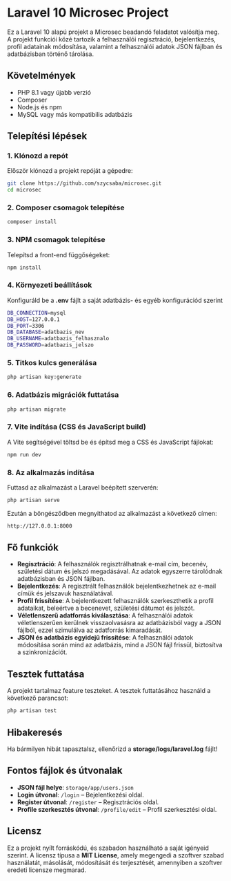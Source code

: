 # Laravel 10 Microsec Project

Ez a Laravel 10 alapú projekt a Microsec beadandó feladatot valósítja meg. A projekt funkciói közé tartozik a felhasználói regisztráció, bejelentkezés, profil adatainak módosítása, valamint a felhasználói adatok JSON fájlban és adatbázisban történő tárolása.

## Követelmények

- PHP 8.1 vagy újabb verzió
- Composer
- Node.js és npm
- MySQL vagy más kompatibilis adatbázis

## Telepítési lépések

### 1. Klónozd a repót
Először klónozd a projekt repóját a gépedre:

```bash
git clone https://github.com/szycsaba/microsec.git
cd microsec
```
### 2. Composer csomagok telepítése
```bash
composer install
```
### 3. NPM csomagok telepítése
Telepítsd a front-end függőségeket:
```bash
npm install
```
### 4. Környezeti beállítások
Konfiguráld be a **.env** fájlt a saját adatbázis- és egyéb konfigurációd szerint
```bash
DB_CONNECTION=mysql
DB_HOST=127.0.0.1
DB_PORT=3306
DB_DATABASE=adatbazis_nev
DB_USERNAME=adatbazis_felhasznalo
DB_PASSWORD=adatbazis_jelszo
```

### 5. Titkos kulcs generálása
```bash
php artisan key:generate
```

### 6. Adatbázis migrációk futtatása
```bash
php artisan migrate
```

### 7. Vite indítása (CSS és JavaScript build)
A Vite segítségével töltsd be és építsd meg a CSS és JavaScript fájlokat:
```bash
npm run dev
```

### 8. Az alkalmazás indítása
Futtasd az alkalmazást a Laravel beépített szerverén:
```bash
php artisan serve
```
Ezután a böngésződben megnyithatod az alkalmazást a következő címen:
```bash
http://127.0.0.1:8000
```

## Fő funkciók
- **Regisztráció**: A felhasználók regisztrálhatnak e-mail cím, becenév, születési dátum és jelszó megadásával. Az adatok egyszerre tárolódnak adatbázisban és JSON fájlban.
- **Bejelentkezés**: A regisztrált felhasználók bejelentkezhetnek az e-mail címük és jelszavuk használatával.
- **Profil frissítése**: A bejelentkezett felhasználók szerkeszthetik a profil adataikat, beleértve a becenevet, születési dátumot és jelszót.
- **Véletlenszerű adatforrás kiválasztása**: A felhasználói adatok véletlenszerűen kerülnek visszaolvasásra az adatbázisból vagy a JSON fájlból, ezzel szimulálva az adatforrás kimaradását.
- **JSON és adatbázis egyidejű frissítése**: A felhasználói adatok módosítása során mind az adatbázis, mind a JSON fájl frissül, biztosítva a szinkronizációt.

## Tesztek futtatása
A projekt tartalmaz feature teszteket. A tesztek futtatásához használd a következő parancsot:
```bash
php artisan test
```
## Hibakeresés
Ha bármilyen hibát tapasztalsz, ellenőrizd a **storage/logs/laravel.log** fájlt!

## Fontos fájlok és útvonalak
- **JSON fájl helye**: `storage/app/users.json`
- **Login útvonal**: `/login` – Bejelentkezési oldal.
- **Register útvonal**: `/register` – Regisztrációs oldal.
- **Profile szerkesztés útvonal**: `/profile/edit` – Profil szerkesztési oldal.

## Licensz
Ez a projekt nyílt forráskódú, és szabadon használható a saját igényeid szerint. A licensz típusa a **MIT License**, amely megengedi a szoftver szabad használatát, másolását, módosítását és terjesztését, amennyiben a szoftver eredeti licensze megmarad.
